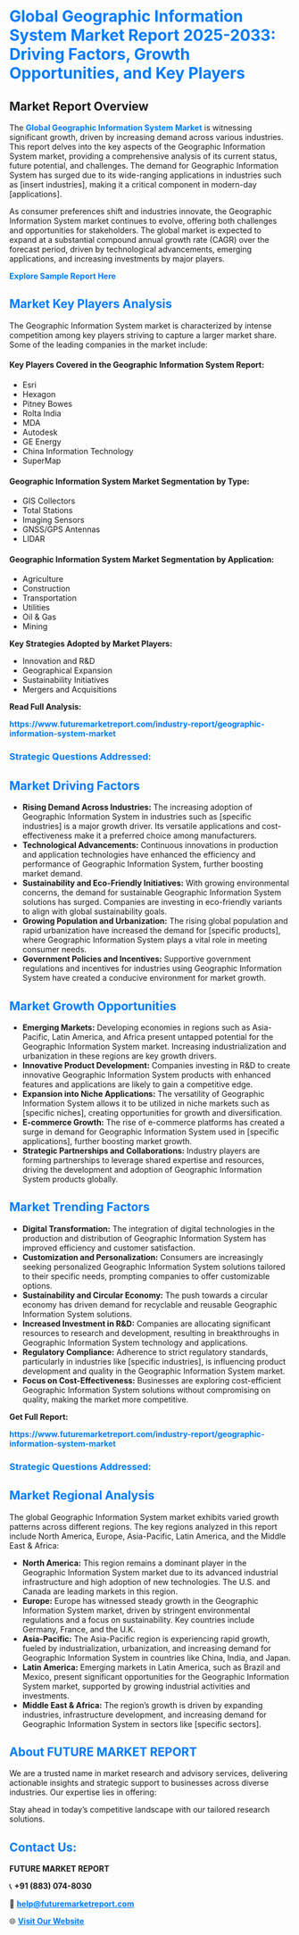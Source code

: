 <h1 style="color: #007BFF;">Global Geographic Information System Market Report 2025-2033: Driving Factors, Growth Opportunities, and Key Players</h1>

<section id="overview">
<h2>Market Report Overview</h2>
<p>The <a href="https://www.futuremarketreport.com/industry-report/geographic-information-system-market" style="color: #007BFF; text-decoration: none;"><strong>Global Geographic Information System Market</strong></a> is witnessing significant growth, driven by increasing demand across various industries. This report delves into the key aspects of the Geographic Information System market, providing a comprehensive analysis of its current status, future potential, and challenges. The demand for Geographic Information System has surged due to its wide-ranging applications in industries such as [insert industries], making it a critical component in modern-day [applications].</p>
<p>As consumer preferences shift and industries innovate, the Geographic Information System market continues to evolve, offering both challenges and opportunities for stakeholders. The global market is expected to expand at a substantial compound annual growth rate (CAGR) over the forecast period, driven by technological advancements, emerging applications, and increasing investments by major players.</p>
</section>

<section id="overview">
<p><a href="https://www.futuremarketreport.com/request-sample/reportId=104048" style="color: #007BFF; text-decoration: none;"><strong>Explore Sample Report Here</strong></a></p>
</section>

<section id="key-players">
<h2 style="color: #007BFF;">Market Key Players Analysis</h2>
<p>The Geographic Information System market is characterized by intense competition among key players striving to capture a larger market share. Some of the leading companies in the market include:</p>
<h4>Key Players Covered in the Geographic Information System Report:</h4>
<ul><li>Esri</li><li>Hexagon</li><li>Pitney Bowes</li><li>Rolta India</li><li>MDA</li><li>Autodesk</li><li>GE Energy</li><li>China Information Technology</li><li>SuperMap</li></ul>
<h4>Geographic Information System Market Segmentation by Type:</h4>
<ul><li>GIS Collectors</li><li>Total Stations</li><li>Imaging Sensors</li><li>GNSS/GPS Antennas</li><li>LIDAR</li></ul>

<h4>Geographic Information System Market Segmentation by Application:</h4>
<ul><li>Agriculture</li><li>Construction</li><li>Transportation</li><li>Utilities</li><li>Oil &amp; Gas</li><li>Mining</li></ul>
<p><strong>Key Strategies Adopted by Market Players:</strong></p>
<ul>
<li>Innovation and R&D</li>
<li>Geographical Expansion</li>
<li>Sustainability Initiatives</li>
<li>Mergers and Acquisitions</li>
</ul>
</section>

<section>
<p><strong>Read Full Analysis: </strong></p><a href="https://www.futuremarketreport.com/industry-report/geographic-information-system-market" style="color: #007BFF; text-decoration: none;"><strong>https://www.futuremarketreport.com/industry-report/geographic-information-system-market</strong></a>
<h3 style="color: #007BFF;">Strategic Questions Addressed:</h3>
</section>

<section id="driving-factors">
<h2 style="color: #007BFF;">Market Driving Factors</h2>
<ul>
<li><strong>Rising Demand Across Industries:</strong> The increasing adoption of Geographic Information System in industries such as [specific industries] is a major growth driver. Its versatile applications and cost-effectiveness make it a preferred choice among manufacturers.</li>
<li><strong>Technological Advancements:</strong> Continuous innovations in production and application technologies have enhanced the efficiency and performance of Geographic Information System, further boosting market demand.</li>
<li><strong>Sustainability and Eco-Friendly Initiatives:</strong> With growing environmental concerns, the demand for sustainable Geographic Information System solutions has surged. Companies are investing in eco-friendly variants to align with global sustainability goals.</li>
<li><strong>Growing Population and Urbanization:</strong> The rising global population and rapid urbanization have increased the demand for [specific products], where Geographic Information System plays a vital role in meeting consumer needs.</li>
<li><strong>Government Policies and Incentives:</strong> Supportive government regulations and incentives for industries using Geographic Information System have created a conducive environment for market growth.</li>
</ul>
</section>

<section id="growth-opportunities">
<h2 style="color: #007BFF;">Market Growth Opportunities</h2>
<ul>
<li><strong>Emerging Markets:</strong> Developing economies in regions such as Asia-Pacific, Latin America, and Africa present untapped potential for the Geographic Information System market. Increasing industrialization and urbanization in these regions are key growth drivers.</li>
<li><strong>Innovative Product Development:</strong> Companies investing in R&D to create innovative Geographic Information System products with enhanced features and applications are likely to gain a competitive edge.</li>
<li><strong>Expansion into Niche Applications:</strong> The versatility of Geographic Information System allows it to be utilized in niche markets such as [specific niches], creating opportunities for growth and diversification.</li>
<li><strong>E-commerce Growth:</strong> The rise of e-commerce platforms has created a surge in demand for Geographic Information System used in [specific applications], further boosting market growth.</li>
<li><strong>Strategic Partnerships and Collaborations:</strong> Industry players are forming partnerships to leverage shared expertise and resources, driving the development and adoption of Geographic Information System products globally.</li>
</ul>
</section>

<section id="trending-factors">
<h2 style="color: #007BFF;">Market Trending Factors</h2>
<ul>
<li><strong>Digital Transformation:</strong> The integration of digital technologies in the production and distribution of Geographic Information System has improved efficiency and customer satisfaction.</li>
<li><strong>Customization and Personalization:</strong> Consumers are increasingly seeking personalized Geographic Information System solutions tailored to their specific needs, prompting companies to offer customizable options.</li>
<li><strong>Sustainability and Circular Economy:</strong> The push towards a circular economy has driven demand for recyclable and reusable Geographic Information System solutions.</li>
<li><strong>Increased Investment in R&D:</strong> Companies are allocating significant resources to research and development, resulting in breakthroughs in Geographic Information System technology and applications.</li>
<li><strong>Regulatory Compliance:</strong> Adherence to strict regulatory standards, particularly in industries like [specific industries], is influencing product development and quality in the Geographic Information System market.</li>
<li><strong>Focus on Cost-Effectiveness:</strong> Businesses are exploring cost-efficient Geographic Information System solutions without compromising on quality, making the market more competitive.</li>
</ul>
</section>

<section>
<p><strong>Get Full Report: </strong></p><a href="https://www.futuremarketreport.com/industry-report/geographic-information-system-market" style="color: #007BFF; text-decoration: none;"><strong>https://www.futuremarketreport.com/industry-report/geographic-information-system-market</strong></a>
<h3 style="color: #007BFF;">Strategic Questions Addressed:</h3>
</section>


<section id="regional-analysis">
<h2 style="color: #007BFF;">Market Regional Analysis</h2>
<p>The global Geographic Information System market exhibits varied growth patterns across different regions. The key regions analyzed in this report include North America, Europe, Asia-Pacific, Latin America, and the Middle East & Africa:</p>
<ul>
<li><strong>North America:</strong> This region remains a dominant player in the Geographic Information System market due to its advanced industrial infrastructure and high adoption of new technologies. The U.S. and Canada are leading markets in this region.</li>
<li><strong>Europe:</strong> Europe has witnessed steady growth in the Geographic Information System market, driven by stringent environmental regulations and a focus on sustainability. Key countries include Germany, France, and the U.K.</li>
<li><strong>Asia-Pacific:</strong> The Asia-Pacific region is experiencing rapid growth, fueled by industrialization, urbanization, and increasing demand for Geographic Information System in countries like China, India, and Japan.</li>
<li><strong>Latin America:</strong> Emerging markets in Latin America, such as Brazil and Mexico, present significant opportunities for the Geographic Information System market, supported by growing industrial activities and investments.</li>
<li><strong>Middle East & Africa:</strong> The region’s growth is driven by expanding industries, infrastructure development, and increasing demand for Geographic Information System in sectors like [specific sectors].</li>
</ul>
</section>

<footer>
<h2 style="color: #007BFF;">About FUTURE MARKET REPORT</h2>
<p>We are a trusted name in market research and advisory services, delivering actionable insights and strategic support to businesses across diverse industries. Our expertise lies in offering:</p>

<p>Stay ahead in today’s competitive landscape with our tailored research solutions.</p>

<h2 style="color: #007BFF;">Contact Us:</h2>
<p><strong>FUTURE MARKET REPORT</strong></p>
<p>📞 <strong>+91 (883) 074-8030</strong></p>
<p>📧 <strong><a href="mailto:help@futuremarketreport.com" style="color: #007BFF;">help@futuremarketreport.com</a></strong></p>
<p>🌐 <strong><a href="https://www.futuremarketreport.com/" style="color: #007BFF;">Visit Our Website</a></strong></p>
</footer>